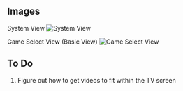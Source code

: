 ## Images

System View
![System View](http://i66.tinypic.com/6iwfnm.png "System View")

Game Select View (Basic View)
![Game Select View](http://i66.tinypic.com/2r4hekj.png "Select a Game")


## To Do

1. Figure out how to get videos to fit within the TV screen

